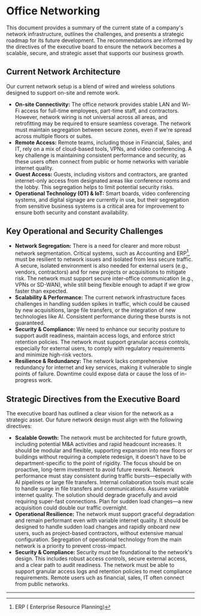 # Office Networking

This document provides a summary of the current state of a company's network infrastructure, outlines the challenges, and presents a strategic roadmap for its future development. The recommendations are informed by the directives of the executive board to ensure the network becomes a scalable, secure, and strategic asset that supports our business growth.

## Current Network Architecture

Our current network setup is a blend of wired and wireless solutions designed to support on-site and remote work.

- **On-site Connectivity:** The office network provides stable LAN and Wi-Fi access for full-time employees, part-time staff, and contractors. However, network wiring is not universal across all areas, and retrofitting may be required to ensure seamless coverage. The network must maintain segregation between secure zones, even if we're spread across multiple floors or suites.
- **Remote Access:** Remote teams, including those in Financial, Sales, and IT, rely on a mix of cloud-based tools, VPNs, and video conferencing. A key challenge is maintaining consistent performance and security, as these users often connect from public or home networks with variable internet quality.
- **Guest Access:** Guests, including visitors and contractors, are granted internet-only access from designated areas like conference rooms and the lobby. This segregation helps to limit potential security risks.
- **Operational Technology (OT) & IoT:** Smart boards, video conferencing systems, and digital signage are currently in use, but their segregation from sensitive business systems is a critical area for improvement to ensure both security and constant availability.

## Key Operational and Security Challenges

- **Network Segregation:** There is a need for clearer and more robust network segmentation. Critical systems, such as Accounting and ERP[^1], must be resilient to network issues and isolated from less secure traffic. A secure, isolated environment is also needed for external users (e.g., vendors, contractors) and for new projects or acquisitions to mitigate risk.
The network must support secure inter-office communication (e.g., VPNs or SD-WAN), while still being flexible enough to adapt if we grow faster than expected.
- **Scalability & Performance:** The current network infrastructure faces challenges in handling sudden spikes in traffic, which could be caused by new acquisitions, large file transfers, or the integration of new technologies like AI. Consistent performance during these bursts is not guaranteed.
- **Security & Compliance:** We need to enhance our security posture to support audit readiness, maintain access logs, and enforce strict retention policies. The network must support granular access controls, especially for external users, to comply with regulatory requirements and minimize high-risk vectors.
- **Resilience & Redundancy:** The network lacks comprehensive redundancy for internet and key services, making it vulnerable to single points of failure. Downtime could expose data or cause the loss of in-progress work.

## Strategic Directives from the Executive Board

The executive board has outlined a clear vision for the network as a strategic asset. Our future network design must align with the following directives:

- **Scalable Growth:** The network must be architected for future growth, including potential M&A activities and rapid headcount increases. It should be modular and flexible, supporting expansion into new floors or buildings without requiring a complete redesign, it doesn't have to be department-specific to the point of rigidity. The focus should be on proactive, long-term investment to avoid future rework.
Network performance must stay consistent during traffic bursts—especially with AI pipelines or large file transfers.
Internal collaboration tools must scale to handle surge in file transfers and communications.
Assume variable internet quality. The solution should degrade gracefully and avoid requiring super-fast connections.
Plan for sudden load changes—a new acquisition could double our traffic overnight.
- **Operational Resilience:** The network must support graceful degradation and remain performant even with variable internet quality. It should be designed to handle sudden load changes and rapidly onboard new users, such as project-based contractors, without extensive manual configuration. Segregation of operational technology from the main network is a priority to prevent cross-impact.
- **Security & Compliance:** Security must be foundational to the network's design. This includes robust access controls, secure external access, and a clear path to audit readiness. The network must be able to support granular access logs and retention policies to meet compliance requirements.
Remote users uch as financial, sales, IT often connect from public networks.

---

[^1]: ERP ( Enterprise Resource Planning)
